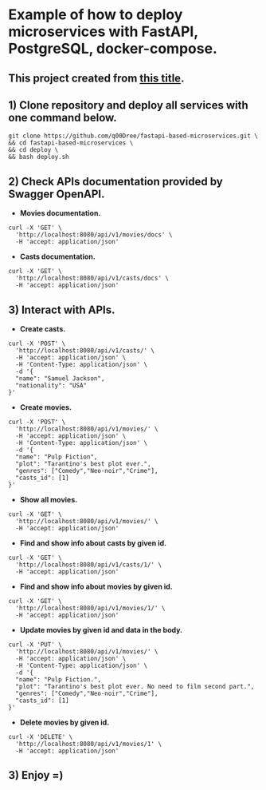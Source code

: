 # Example of how to deploy microservices with FastAPI, PostgreSQL, docker-compose.

## This project created from [this title](https://dev.to/paurakhsharma/microservice-in-python-using-fastapi-24cc).

## 1) Clone repository and deploy all services with one command below.

```
git clone https://github.com/q00Dree/fastapi-based-microservices.git \
&& cd fastapi-based-microservices \
&& cd deploy \
&& bash deploy.sh
```

## 2) Check APIs documentation provided by Swagger OpenAPI.

* __Movies documentation.__
```
curl -X 'GET' \
  'http://localhost:8080/api/v1/movies/docs' \
  -H 'accept: application/json'
```
* __Casts documentation.__
```
curl -X 'GET' \
  'http://localhost:8080/api/v1/casts/docs' \
  -H 'accept: application/json'
```

## 3) Interact with APIs.

* __Create casts.__
```
curl -X 'POST' \
  'http://localhost:8080/api/v1/casts/' \
  -H 'accept: application/json' \
  -H 'Content-Type: application/json' \
  -d '{
  "name": "Samuel Jackson",
  "nationality": "USA"
}'
```
* __Create movies.__
```
curl -X 'POST' \
  'http://localhost:8080/api/v1/movies/' \
  -H 'accept: application/json' \
  -H 'Content-Type: application/json' \
  -d '{
  "name": "Pulp Fiction",
  "plot": "Tarantino's best plot ever.",
  "genres": ["Comedy","Neo-noir","Crime"],
  "casts_id": [1]
}'
```
* __Show all movies.__
```
curl -X 'GET' \
  'http://localhost:8080/api/v1/movies/' \
  -H 'accept: application/json'
```
* __Find and show info about casts by given id.__
```
curl -X 'GET' \
  'http://localhost:8080/api/v1/casts/1/' \
  -H 'accept: application/json'
```
* __Find and show info about movies by given id.__
```
curl -X 'GET' \
  'http://localhost:8080/api/v1/movies/1/' \
  -H 'accept: application/json'
```
* __Update movies by given id and data in the body.__
```
curl -X 'PUT' \
  'http://localhost:8080/api/v1/movies/' \
  -H 'accept: application/json' \
  -H 'Content-Type: application/json' \
  -d '{
  "name": "Pulp Fiction.",
  "plot": "Tarantino's best plot ever. No need to film second part.",
  "genres": ["Comedy","Neo-noir","Crime"],
  "casts_id": [1]
}'
```
* __Delete movies by given id.__
```
curl -X 'DELETE' \
  'http://localhost:8080/api/v1/movies/1' \
  -H 'accept: application/json'
```

## 3) Enjoy =)
